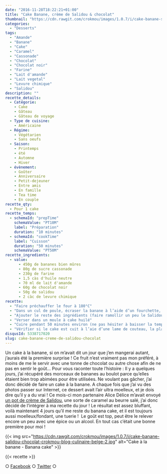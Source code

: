 ```yaml
---
date: "2016-11-28T18:22:21+01:00"
title: "Cake Banane, crème de Salidou & chocolat"
thumbnail: "https://cdn.rawgit.com/crokmou/images/1.0.7/i/cake-banane-salidou-chocolat-crokmou-blog-culinaire-belge.jpg"
categories:
  - "Desserts"
tags:
  - "Amande"
  - "Banane"
  - "Cake"
  - "Caramel"
  - "Cassonade"
  - "Chocolat"
  - "Chocolat noir"
  - "Farine"
  - "Lait d'amande"
  - "Lait vegetal"
  - "Levure chimique"
  - "Salidou"
description: ""
recette_details:
  - Catégorie:
    - Cake
    - Gâteau
    - Gâteau de voyage
  - Type de cuisine:
    - Américaine
  - Régime:
    - Végétarien
    - Sans oeufs
  - Saison:
    - Printemps
    - été
    - Automne
    - Hiver
  - évènement:
    - Goûter
    - Anniversaire
    - Petit-dejeuner
    - Entre amis
    - En famille
    - Tea time
    - En couple
recette_qty:
  - Pour 1 cake
recette_temps:
  - schemaId: "prepTime"
    schemaValue: "PT10M"
    label: "Préparation"
    duration: "10 minutes"
  - schemaId: "cookTime"
    label: "Cuisson"
    duration: "50 minutes"
    schemaValue: "PT50M"
recette_ingredients:
  - value:
      - 450g de bananes bien mûres
      - 80g de sucre cassonade
      - 230g de farine
      - 1,5 càs d'huile neutre
      - 70 ml de lait d'amande
      - 60g de chocolat noir
      - 50g de salidou
      - 2 càc de levure chimique
recette:
  - "Faire préchauffer le four à 180°C"
  - "Dans un cul de poule, écraser la banane à l’aide d’un fourchette, puis mixer à l’aide d’un mixer plongeant."
  - "Ajouter le reste des ingrédients (faire ramollir un peu le Salidou au micro-ondes) et mélanger"
  - "Verser dans un moule à cake huilé"
  - "Cuire pendant 50 minutes environ (ne pas hésiter à baisser la température du four lorsque le cake devient un peu trop coloré mais qu’il n’est pas encore cuit)"
  - "Vérifier si le cake est cuit à l’aie d’une lame de couteau, la planter dans le cake si celle-ci ressort sèche (ou presque), retirer le cake du four. Laisser refroidir avant de démouler. Tips : Pour encore plus de gourmandise, faire couleur du Salidou et du chocolat sur le dessus du cake !"
disqusId: 5338717020
slug: cake-banane-creme-de-salidou-chocolat
---
```


Un cake à la banane, si on m’avait dit un jour que j’en mangerai autant, j’aurais été la première surprise ! Ce fruit n’est vraiment pas mon préféré, à moins de me le servir avec une tonne de chocolat ou autre chose afin de ne pas en sentir le goût… Pour vous raconter toute l’histoire : Il y a quelques jours, j’ai récupéré des morceaux de bananes au boulot parce qu’elles étaient bien trop abimées pour être utilisées. Ne voulant pas gâcher, j’ai donc décidé de faire un cake à la banane. A chaque fois que j’ai vu des photos passer sur Internet, ce dessert avait l’air ultra moelleux, et je dois dire qu’il y a du vrai ! Ce mois-ci mon partenaire Alice Délice m’avait envoyé [un pot de crème de Salidou](https://www.alicedelice.com/confiture-coulis/creme-de-salidou-220g-1012577.html), une sorte de caramel au beurre salé, j’ai donc décidé de l’intégrer à ma recette du jour ! Le résultat est assez bluffant, voilà maintenant 4 jours qu’il me reste du banana cake, et il est toujours aussi moelleux/fondant, une tuerie !  Le goût est top, peut être le relever encore un peu avec une épice ou un alcool. En tout cas c’était une bonne première pour moi !

{{< img src="https://cdn.rawgit.com/crokmou/images/1.0.7/i/cake-banane-salidou-chocolat-crokmou-blog-culinaire-belge-2.jpg" alt="Cake à la banane - Banana cake" >}}

{{< recette >}}

○ [Facebook](https://www.facebook.com/crokmou.blog) ○ [Twitter](https://twitter.com/Crokmou) ○
